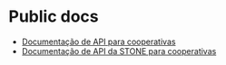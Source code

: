 # Public docs

* [Documentação de API para cooperativas](https://github.com/paggtaxi/public_docs/blob/master/APICOOPERATIVE.md)
* [Documentação de API da STONE para cooperativas](https://github.com/paggtaxi/public_docs/blob/master/APISTONECOOPERATIVE.md)
